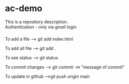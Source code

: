 # ac-demo
This is a repository description.
<br>
Authentication - only via gmail login

### 
To add a file --> git add index.html

To add all file --> git add .

To see status --> git status

To commit changes --> git commit -m "message of commit"

To update in github -->git push origin main
